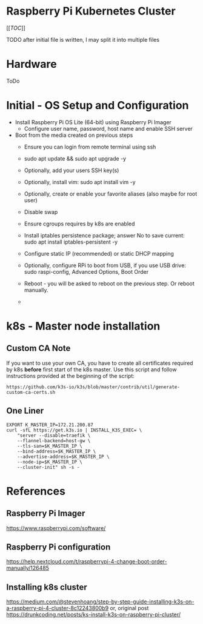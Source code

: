 # Raspberry Pi Kubernetes Cluster

[[_TOC_]]

TODO after initial file is written, I may split it into multiple files 

# Hardware

ToDo

# Initial - OS Setup and Configuration

* Install Raspberry Pi OS Lite (64-bit) using Raspberry Pi Imager
    * Configure user name, password, host name and enable SSH server
* Boot from the media created on previous steps
    * Ensure you can login from remote terminal using ssh
    * sudo apt update && sudo apt upgrade -y 
    * Optionally, add your users SSH key(s)
    * Optionally, install vim: sudo apt install vim -y
    * Optionally, create or enable your favorite aliases (also maybe for root user)    
    * Disable swap
    * Ensure cgroups requires by k8s are enabled
    * Install iptables persistence package; answer No to save current: sudo apt install iptables-persistent -y
    * Configure static IP (recommended) or static DHCP mapping
    * Optionally, configure RPi to boot from USB, if you use USB drive: sudo raspi-config, Advanced Options, Boot Order
    
    * Reboot - you will be asked to reboot on the previous step. Or reboot manually.
    * 


# k8s - Master node installation

## Custom CA Note 

If you want to use your own CA, you have to create all certificates required by k8s __before__ first start of the k8s master.
Use this script and follow instructions provided at the beginning of the script: 

    https://github.com/k3s-io/k3s/blob/master/contrib/util/generate-custom-ca-certs.sh

## One Liner

    EXPORT K_MASTER_IP=172.21.200.87
    curl -sfL https://get.k3s.io | INSTALL_K3S_EXEC= \
        "server --disable=traefik \
        --flannel-backend=host-gw \
        --tls-san=$K_MASTER_IP \
        --bind-address=$K_MASTER_IP \
        --advertise-address=$K_MASTER_IP \
        --node-ip=$K_MASTER_IP \
        --cluster-init" sh -s -


# References

## Raspberry Pi Imager
https://www.raspberrypi.com/software/

## Raspberry Pi configuration

https://help.nextcloud.com/t/raspberrypi-4-change-boot-order-manually/126485

## Installing k8s cluster

https://medium.com/@stevenhoang/step-by-step-guide-installing-k3s-on-a-raspberry-pi-4-cluster-8c12243800b9
or, original post
https://drunkcoding.net/posts/ks-install-k3s-on-raspberry-pi-cluster/













